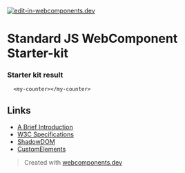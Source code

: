 [![edit-in-webcomponents.dev](https://webcomponents.dev/assets/ext/edit_in_wcd.svg)](https://webcomponents.dev/edit/qTy8TlF3uAiHH1moUcjB)
# Standard JS WebComponent Starter-kit

### Starter kit result

```showcase
  <my-counter></my-counter>
```

## Links

- [A Brief Introduction](https://www.webcomponents.org/introduction)
- [W3C Specifications](https://github.com/w3c/webcomponents/)
- [ShadowDOM](https://developers.google.com/web/fundamentals/web-components/shadowdom)
- [CustomElements](https://developers.google.com/web/fundamentals/web-components/customelements)

> Created with [webcomponents.dev](https://webcomponents.dev)
